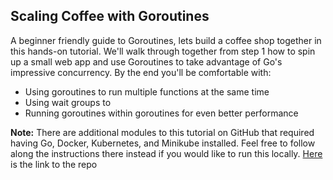 ## Scaling Coffee with Goroutines

A beginner friendly guide to Goroutines, lets build a coffee shop together in this hands-on tutorial. We'll walk through together from step 1 how to spin up a small web app and use Goroutines to take advantage of Go's impressive concurrency. By the end you'll be comfortable with:

- Using goroutines to run multiple functions at the same time
- Using wait groups to 
- Running goroutines within goroutines for even better performance

**Note:** There are additional modules to this tutorial on GitHub that required having Go, Docker, Kubernetes, and Minikube installed. Feel free to follow along the instructions there instead if you would like to run this locally. [Here](https://github.com/sadief/gophercon-2023-slides-code) is the link to the repo